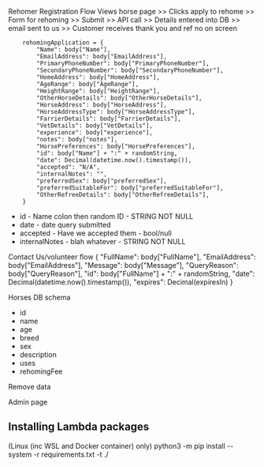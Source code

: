 Rehomer Registration Flow
Views horse page >> Clicks apply to rehome >> Form for rehoming >>
Submit >> API call >> Details entered into DB >> email sent to us >>
Customer receives thank you and ref no on screen 

        rehomingApplication = {
            "Name": body["Name"],
            "EmailAddress": body["EmailAddress"],
            "PrimaryPhoneNumber": body["PrimaryPhoneNumber"],
            "SecondaryPhoneNumber": body["SecondaryPhoneNumber"],
            "HomeAddress": body["HomeAddress"],
            "AgeRange": body["AgeRange"],
            "HeightRange": body["HeightRange"],
            "OtherHorseDetails": body["OtherHorseDetails"],
            "HorseAddress": body["HorseAddress"],
            "HorseAddressType": body["HorseAddressType"],
            "FarrierDetails": body["FarrierDetails"],
            "VetDetails": body["VetDetails"],
            "experience": body["experience"],
            "notes": body["notes"],
            "HorsePreferences": body["HorsePreferences"],
            "id": body["Name"] + ":" + randomString,
            "date": Decimal(datetime.now().timestamp()),
            "accepted": "N/A",
            "internalNotes": "",
            "preferredSex": body["preferredSex"],
            "preferredSuitableFor": body["preferredSuitableFor"],
            "OtherRefreeDetails": body["OtherRefreeDetails"],
        }
* id - Name colon then random ID - STRING NOT NULL
* date - date query submitted
* accepted - Have we accepted them - bool/null
* internalNotes - blah whatever - STRING NOT NULL

Contact Us/volunteer flow
{
            "FullName": body["FullName"],
            "EmailAddress": body["EmailAddress"],
            "Message": body["Message"],
            "QueryReason": body["QueryReason"],
            "id": body["FullName"] + ":" + randomString,
            "date": Decimal(datetime.now().timestamp()),
            "expires": Decimal(expiresIn)
        }

Horses DB schema
* id
* name
* age
* breed
* sex
* description
* uses
* rehomingFee

Remove data

Admin page

## Installing Lambda packages
(Linux (inc WSL and Docker container) only)
python3 -m pip install --system -r requirements.txt -t ./